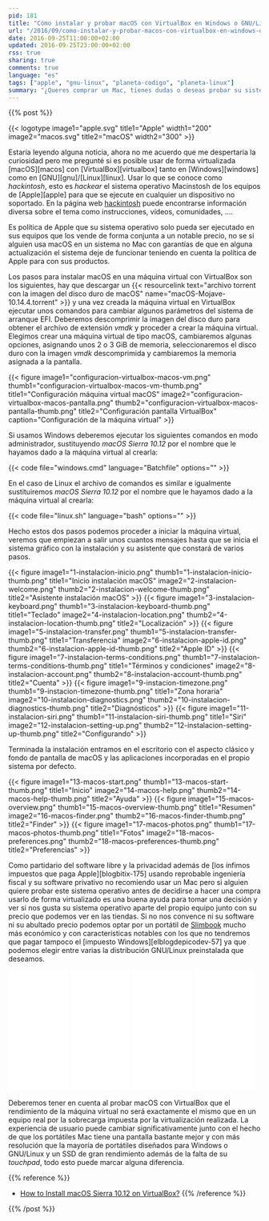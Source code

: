 ```yaml
---
pid: 181
title: "Cómo instalar y probar macOS con VirtualBox en Windows o GNU/Linux"
url: "/2016/09/como-instalar-y-probar-macos-con-virtualbox-en-windows-o-gnu-linux/"
date: 2016-09-25T11:00:00+02:00
updated: 2016-09-25T23:00:00+02:00
rss: true
sharing: true
comments: true
language: "es"
tags: ["apple", "gnu-linux", "planeta-codigo", "planeta-linux"]
summary: "¿Queres comprar un Mac, tienes dudas o deseas probar su sistema operativo antes? Aunque el rendimiento será menor que una máquina real y la experiencia de usuario será peor, usando un _hackintosh_ mediante VirtuaBox ya sea con Windows o GNU/Linux podremos probarlo en detalle y hacernos una idea de su funcionamiento."
---
```


{{% post %}}

{{< logotype image1="apple.svg" title1="Apple" width1="200" image2="macos.svg" title2="macOS" width2="300" >}}

Estaría leyendo alguna noticia, ahora no me acuerdo que me despertaría la curiosidad pero me pregunté si es posible usar de forma virtualizada [macOS][macos] con [VirtualBox][virtualbox] tanto en [Windows][windows] como en [GNU][gnu]/[Linux][linux]. Usar lo que se conoce como _hackintosh_, esto es _hackear_ el sistema operativo Macinstosh de los equipos de [Apple][apple] para que se ejecute en cualquier un dispositivo no soportado. En la página web [hackintosh](http://www.hackintosh.com/) puede encontrarse información diversa sobre el tema como instrucciones, vídeos, comunidades, ....

Es política de Apple que su sistema operativo solo pueda ser ejecutado en sus equipos que los vende de forma conjunta a un notable precio, no se si alguien usa macOS en un sistema no Mac con garantías de que en alguna actualización el sistema deje de funcionar teniendo en cuenta la política de Apple para con sus productos.

Los pasos para instalar macOS en una máquina virtual con VirtualBox son los siguientes, hay que descargar un {{< resourcelink text="archivo torrent con la imagen del disco duro de macOS" name="macOS-Mojave-10.14.4.torrent" >}} y una vez creada la máquina virtual en VirtualBox ejecutar unos comandos para cambiar algunos parámetros del sistema de arranque EFI. Deberemos descomprimir la imagen del disco duro para obtener el archivo de extensión _vmdk_ y proceder a crear la máquina virtual. Elegimos crear una máquina virtual de tipo macOS, cambiaremos algunas opciones, asignando unos 2 o 3 GiB de memoria, seleccionaremos el disco duro con la imagen _vmdk_ descomprimida y cambiaremos la memoria asignada a la pantalla.

<div class="media">
    {{< figure
        image1="configuracion-virtualbox-macos-vm.png" thumb1="configuracion-virtualbox-macos-vm-thumb.png" title1="Configuración máquina virtual macOS"
        image2="configuracion-virtualbox-macos-pantalla.png" thumb2="configuracion-virtualbox-macos-pantalla-thumb.png" title2="Configuración pantalla VirtualBox"
        caption="Configuración de la máquina virtual" >}}
</div>

Si usamos Windows deberemos ejecutar los siguientes comandos en modo administrador, sustituyendo _macOS Sierra 10.12_ por el nombre que le hayamos dado a la máquina virtual al crearla:

{{< code file="windows.cmd" language="Batchfile" options="" >}}

En el caso de Linux el archivo de comandos es similar e igualmente sustituiremos _macOS Sierra 10.12_ por el nombre que le hayamos dado a la máquina virtual al crearla:

{{< code file="linux.sh" language="bash" options="" >}}

Hecho estos dos pasos podemos proceder a iniciar la máquina virtual, veremos que empiezan a salir unos cuantos mensajes hasta que se inicia el sistema gráfico con la instalación y su asistente que constará de varios pasos.

<div class="media">
    {{< figure
        image1="1-instalacion-inicio.png" thumb1="1-instalacion-inicio-thumb.png" title1="Inicio instalación macOS"
        image2="2-instalacion-welcome.png" thumb2="2-instalacion-welcome-thumb.png" title2="Asistente instalación macOS" >}}
    {{< figure
        image1="3-instalacion-keyboard.png" thumb1="3-instalacion-keyboard-thumb.png" title1="Teclado"
        image2="4-instalacion-location.png" thumb2="4-instalacion-location-thumb.png" title2="Localización" >}}
    {{< figure
        image1="5-instalacion-transfer.png" thumb1="5-instalacion-transfer-thumb.png" title1="Transferencia"
        image2="6-instalacion-apple-id.png" thumb2="6-instalacion-apple-id-thumb.png" title2="Apple ID" >}}
    {{< figure
        image1="7-instalacion-terms-conditions.png" thumb1="7-instalacion-terms-conditions-thumb.png" title1="Términos y condiciones"
        image2="8-instalacion-account.png" thumb2="8-instalacion-account-thumb.png" title2="Cuenta" >}}
    {{< figure
        image1="9-instacion-timezone.png" thumb1="9-instacion-timezone-thumb.png" title1="Zona horaria"
        image2="10-instalacion-diagnostics.png" thumb2="10-instalacion-diagnostics-thumb.png" title2="Diagnósticos" >}}
    {{< figure
        image1="11-instalacion-siri.png" thumb1="11-instalacion-siri-thumb.png" title1="Siri"
        image2="12-instalacion-setting-up.png" thumb2="12-instalacion-setting-up-thumb.png" title2="Configurando" >}}
</div>

Terminada la instalación entramos en el escritorio con el aspecto clásico y fondo de pantalla de macOS y las aplicaciones incorporadas en el propio sistema por defecto.

<div class="media">
    {{< figure
        image1="13-macos-start.png" thumb1="13-macos-start-thumb.png" title1="Inicio"
        image2="14-macos-help.png" thumb2="14-macos-help-thumb.png" title2="Ayuda" >}}
    {{< figure
        image1="15-macos-overview.png" thumb1="15-macos-overview-thumb.png" title1="Resumen"
        image2="16-macos-finder.png" thumb2="16-macos-finder-thumb.png" title2="Finder" >}}
    {{< figure
        image1="17-macos-photos.png" thumb1="17-macos-photos-thumb.png" title1="Fotos"
        image2="18-macos-preferences.png" thumb2="18-macos-preferences-thumb.png" title2="Preferencias" >}}
</div>

Como partidario del software libre y la privacidad además de [los ínfimos impuestos que paga Apple][blogbitix-175] usando reprobable ingeniería fiscal y su software privativo no recomiendo usar un Mac pero si alguien quiere probar este sistema operativo antes de decidirse a hacer una compra usarlo de forma virtualizado es una buena ayuda para tomar una decisión y ver si nos gusta su sistema operativo aparte del propio equipo junto con su precio que podemos ver en las tiendas. Si no nos convence ni su software ni su abultado precio podemos optar por un portátil de [Slimbook](https://slimbook.es/) mucho más económico y con características notables con los que no tendremos que pagar tampoco el [impuesto Windows][elblogdepicodev-57] ya que podemos elegir entre varias la distribución GNU/Linux preinstalada que deseamos.

<div class="media-amazon">
    <iframe style="width:120px;height:240px;" marginwidth="0" marginheight="0" scrolling="no" frameborder="0" src="//rcm-eu.amazon-adsystem.com/e/cm?lt1=_blank&bc1=000000&IS2=1&bg1=FFFFFF&fc1=000000&lc1=0000FF&t=blobit-21&o=30&p=8&l=as4&m=amazon&f=ifr&ref=as_ss_li_til&asins=B00OQ2I4GK&linkId=cb28136e0fe9b53cc2f70659a332a802&internal=1"></iframe>
    <iframe style="width:120px;height:240px;" marginwidth="0" marginheight="0" scrolling="no" frameborder="0" src="//rcm-eu.amazon-adsystem.com/e/cm?lt1=_blank&bc1=000000&IS2=1&bg1=FFFFFF&fc1=000000&lc1=0000FF&t=blobit-21&o=30&p=8&l=as4&m=amazon&f=ifr&ref=as_ss_li_til&asins=B01ET2K6SU&linkId=0e5bd11129416c356bc34a6aefbcfff7&internal=1"></iframe>
    <iframe style="width:120px;height:240px;" marginwidth="0" marginheight="0" scrolling="no" frameborder="0" src="//rcm-eu.amazon-adsystem.com/e/cm?lt1=_blank&bc1=000000&IS2=1&bg1=FFFFFF&fc1=000000&lc1=0000FF&t=blobit-21&o=30&p=8&l=as4&m=amazon&f=ifr&ref=as_ss_li_til&asins=B01EWWHFOU&linkId=a06a014a2d694cd3a57c629904fbba42&internal=1"></iframe>
    <iframe style="width:120px;height:240px;" marginwidth="0" marginheight="0" scrolling="no" frameborder="0" src="//rcm-eu.amazon-adsystem.com/e/cm?lt1=_blank&bc1=000000&IS2=1&bg1=FFFFFF&fc1=000000&lc1=0000FF&t=blobit-21&o=30&p=8&l=as4&m=amazon&f=ifr&ref=as_ss_li_til&asins=B00ULPMPF2&linkId=90349519a4fe5c650bd8ca6d64f05302&internal=1"></iframe>
</div>

Deberemos tener en cuenta al probar macOS con VirtualBox que el rendimiento de la máquina virtual no será exactamente el mismo que en un equipo real por la sobrecarga impuesta por la virtualización realizada. La experiencia de usuario puede cambiar significativamente junto con el hecho de que los portátiles Mac tiene una pantalla bastante mejor y con más resolución que la mayoría de portátiles diseñados para Windows o GNU/Linux y un SSD de gran rendimiento además de la falta de su _touchpad_, todo esto puede marcar alguna diferencia.

{{% reference %}}

* [How to Install macOS Sierra 10.12 on VirtualBox?](http://www.wikigain.com/install-macos-sierra-10-12-virtualbox/)
{{% /reference %}}

{{% /post %}}
